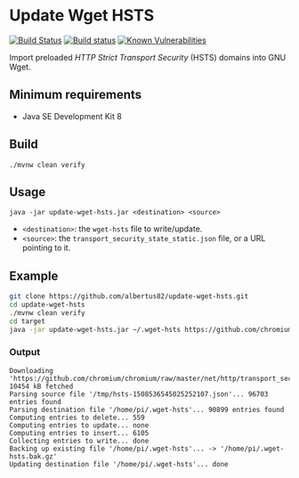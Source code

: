 Update Wget HSTS
=========================

[![Build Status](https://github.com/albertus82/update-wget-hsts/workflows/build/badge.svg)](https://github.com/albertus82/update-wget-hsts/actions)
[![Build status](https://ci.appveyor.com/api/projects/status/github/albertus82/update-wget-hsts?branch=master&svg=true)](https://ci.appveyor.com/project/albertus82/update-wget-hsts)
[![Known Vulnerabilities](https://snyk.io/test/github/albertus82/update-wget-hsts/badge.svg?targetFile=pom.xml)](https://snyk.io/test/github/albertus82/update-wget-hsts?targetFile=pom.xml)

Import preloaded *HTTP Strict Transport Security* (HSTS) domains into GNU Wget.

## Minimum requirements

* Java SE Development Kit 8

## Build

`./mvnw clean verify`

## Usage

`java -jar update-wget-hsts.jar <destination> <source>`

* `<destination>`: the `wget-hsts` file to write/update.
* `<source>`: the `transport_security_state_static.json` file, or a URL pointing to it.

## Example

```sh
git clone https://github.com/albertus82/update-wget-hsts.git
cd update-wget-hsts
./mvnw clean verify
cd target
java -jar update-wget-hsts.jar ~/.wget-hsts https://github.com/chromium/chromium/raw/master/net/http/transport_security_state_static.json
```

### Output

```
Downloading 'https://github.com/chromium/chromium/raw/master/net/http/transport_security_state_static.json'... 10454 kB fetched
Parsing source file '/tmp/hsts-1508536545025252107.json'... 96703 entries found
Parsing destination file '/home/pi/.wget-hsts'... 90899 entries found
Computing entries to delete... 559
Computing entries to update... none
Computing entries to insert... 6105
Collecting entries to write... done
Backing up existing file '/home/pi/.wget-hsts'... -> '/home/pi/.wget-hsts.bak.gz'
Updating destination file '/home/pi/.wget-hsts'... done
```
